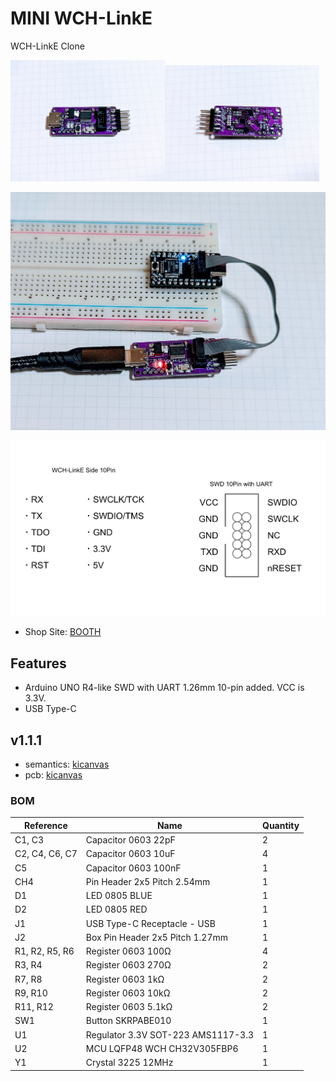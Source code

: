 # MINI WCH-LinkE

WCH-LinkE Clone

<img src="./documents/photo1.jpg" width="49%" /><img src="./documents/photo2.jpg" width="49%" />

![](./documents/photo3.jpg)

![](./documents/pins.png)

- Shop Site: [BOOTH](https://74th.booth.pm/items/5022813)

## Features

- Arduino UNO R4-like SWD with UART 1.26mm 10-pin added. VCC is 3.3V.
- USB Type-C

## v1.1.1

- semantics: [kicanvas](https://kicanvas.org/?github=https%3A%2F%2Fgithub.com%2F74th%2Fmini-wch-linke%2Fblob%2F1.1.1%2Fwch-link.kicad_sch)
- pcb: [kicanvas](https://kicanvas.org/?github=https%3A%2F%2Fgithub.com%2F74th%2Fmini-wch-linke%2Fblob%2F1.1.1%2Fwch-link.kicad_pcb)

### BOM

| Reference | Name | Quantity |
| --- | --- | --- |
| C1, C3 | Capacitor 0603 22pF | 2 |
| C2, C4, C6, C7 | Capacitor 0603 10uF | 4 |
| C5 | Capacitor 0603 100nF | 1 |
| CH4 | Pin Header 2x5 Pitch 2.54mm | 1 |
| D1 | LED 0805 BLUE | 1 |
| D2 | LED 0805 RED | 1 |
| J1 | USB Type-C Receptacle - USB | 1 |
| J2 | Box Pin Header 2x5 Pitch 1.27mm | 1 |
| R1, R2, R5, R6 | Register 0603 100Ω | 4 |
| R3, R4 | Register 0603 270Ω | 2 |
| R7, R8 | Register 0603 1kΩ | 2 |
| R9, R10 | Register 0603 10kΩ | 2 |
| R11, R12 | Register 0603 5.1kΩ | 2 |
| SW1 | Button SKRPABE010 | 1 |
| U1 | Regulator 3.3V SOT-223 AMS1117-3.3 | 1 |
| U2 | MCU LQFP48 WCH CH32V305FBP6 | 1 |
| Y1 | Crystal 3225 12MHz | 1 |

